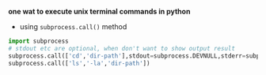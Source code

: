 **one wat to execute unix terminal commands in python**
- using `subprocess.call()` method
```py
import subprocess
# stdout etc are optional, when don't want to show output result
subprocess.call(['cd','dir-path'],stdout=subprocess.DEVNULL,stderr=subprocess.STDOUT)
subprocess.call(['ls','-la','dir-path'])
```